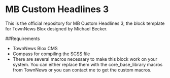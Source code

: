 MB Custom Headlines 3
=====================

This is the official repository for MB Custom Headlines 3, the block template for TownNews Blox designed by Michael Becker. 

##Requirements

* TownNews Blox CMS
* Compass for compiling the SCSS file
* There are several macros necessary to make this block work on your system. You can either replace them with the core_base_library macros from TownNews or you can contact me to get the custom macros.
